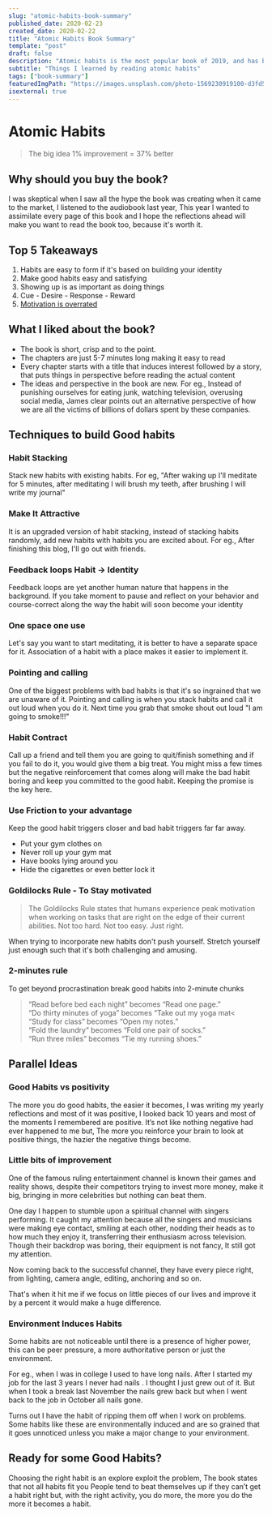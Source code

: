 ```yaml
---
slug: "atomic-habits-book-summary"
published_date: 2020-02-23
created_date: 2020-02-22
title: "Atomic Habits Book Summary"
template: "post"
draft: false
description: "Atomic habits is the most popular book of 2019, and has been in the wishlist of so many people this 2020"
subtitle: "Things I learned by reading atomic habits"
tags: ["book-summary"]
featuredImgPath: "https://images.unsplash.com/photo-1569230919100-d3fd5e1132f4?ixlib=rb-1.2.1&ixid=eyJhcHBfaWQiOjEyMDd9&auto=format&fit=crop&w=1276&q=80"
isexternal: true
---
```


# Atomic Habits

> The big idea 1% improvement = 37% better

## Why should you buy the book?

I was skeptical when I saw all the hype the book was creating when it came to the market, I listened to the audiobook last year, This year I wanted to assimilate every page of this book and I hope the reflections ahead will make you want to read the book too, because it's worth it.

## Top 5 Takeaways
1. Habits are easy to form if it's based on building your identity
2. Make good habits easy and satisfying
3. Showing up is as important as doing things
4. Cue - Desire - Response - Reward
5. [Motivation is overrated](https://medium.com/@bhavaniravi/why-motivation-alone-is-not-getting-you-anywhere-atomic-habits-cc3eb1cbe2d2)

## What I liked about the book?
- The book is short, crisp and to the point.
- The chapters are just 5-7 minutes long making it easy to read
- Every chapter starts with a title that induces interest followed by a story, that puts things in perspective before reading the actual content
- The ideas and perspective in the book are new. For eg., Instead of punishing ourselves for eating junk, watching television, overusing social media, James clear points out an alternative perspective of how we are all the victims of billions of dollars spent by these companies.

## Techniques to build Good habits

### Habit Stacking

Stack new habits with existing habits. For eg, "After waking up I'll meditate for 5 minutes, after meditating I will brush my teeth, after brushing I will write my journal"

### Make It Attractive

It is an upgraded version of habit stacking, instead of stacking habits randomly, add new habits with habits you are excited about. For eg., After finishing this blog, I'll go out with friends.

### Feedback loops Habit -> Identity

Feedback loops are yet another human nature that happens in the background. If you take moment to pause and reflect on your behavior and course-correct along the way the habit will soon become your identity

### One space one use

Let's say you want to start meditating, it is better to have a separate space for it. Association of a habit with a place makes it easier to implement it.

### Pointing and calling

One of the biggest problems with bad habits is that it's so ingrained that we are unaware of it. Pointing and calling is when you stack habits and call it out loud when you do it. Next time you grab that smoke shout out loud "I am going to smoke!!!"

### Habit Contract

Call up a friend and tell them you are going to quit/finish something and if you fail to do it, you would give them a big treat. You might miss a few times but the negative reinforcement that comes along will make the bad habit boring and keep you committed to the good habit. Keeping the promise is the key here.

### Use Friction to your advantage

Keep the good habit triggers closer and bad habit triggers far far away. 

- Put your gym clothes on
- Never roll up your gym mat
- Have books lying around you
- Hide the cigarettes or even better lock it 

### Goldilocks Rule - To Stay motivated

> The Goldilocks Rule states that humans experience peak motivation when working on tasks that are right on the edge of their current abilities. Not too hard. Not too easy. Just right.

When trying to incorporate new habits don't push yourself. Stretch yourself just enough such that it's both challenging and amusing.

### 2-minutes rule

To get beyond procrastination break good habits into 2-minute chunks 

> “Read before bed each night” becomes “Read one page.” <br> “Do thirty minutes of yoga” becomes “Take out my yoga mat< <br> “Study for class” becomes “Open my notes.” <br> “Fold the laundry” becomes “Fold one pair of socks.” <br> “Run three miles” becomes “Tie my running shoes.”

## Parallel Ideas

### Good Habits vs positivity
The more you do good habits, the easier it becomes, I was writing my yearly reflections and most of it was positive, I looked back 10 years and most of the moments I remembered are positive. It’s not like nothing negative had ever happened to me but, The more you reinforce your brain to look at positive things, the hazier the negative things become.

### Little bits of improvement

One of the famous ruling entertainment channel is known their games and reality shows, despite their competitors trying to invest more money, make it big, bringing in more celebrities but nothing can beat them. 

One day I happen to stumble upon a spiritual channel with singers performing. It caught my attention because all the singers and musicians were making eye contact, smiling at each other, nodding their heads as to how much they enjoy it, transferring their enthusiasm across television. Though their backdrop was boring, their equipment is not fancy, It still got my attention.

Now coming back to the successful channel, they have every piece right, from lighting, camera angle, editing, anchoring and so on.

That's when it hit me if we focus on little pieces of our lives and improve it by a percent it would make a huge difference.

###  Environment Induces Habits

Some habits are not noticeable until there is a presence of higher power, this can be peer pressure, a more authoritative person or just the environment.

For eg., when I was in college I used to have long nails. After I started my job for the last 3 years I never had nails . I thought I just grew out of it. But when I took a break last November the nails grew back but when I went back to the job in October all nails gone. 

Turns out I have the habit of ripping them off when I work on problems. Some habits like these are environmentally induced and are so grained that it goes unnoticed unless you make a major change to your environment.

## Ready for some Good Habits?

Choosing the right habit is an explore exploit the problem, The book states that not all habits fit you
People tend to beat themselves up if they can’t get a habit right but, with the right activity, you do more, the more you do the more it becomes a habit.